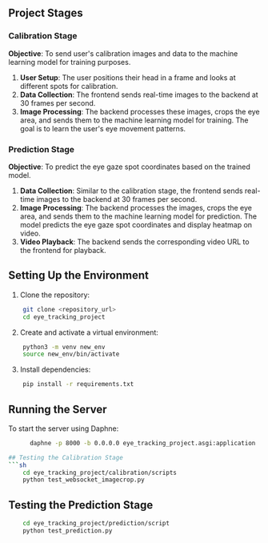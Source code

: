 ## Project Stages

### Calibration Stage

**Objective**: To send user's calibration images and data to the machine learning model for training purposes.

1. **User Setup**: The user positions their head in a frame and looks at different spots for calibration.
2. **Data Collection**: The frontend sends real-time images to the backend at 30 frames per second.
3. **Image Processing**: The backend processes these images, crops the eye area, and sends them to the machine learning model for training. The goal is to learn the user's eye movement patterns.

### Prediction Stage

**Objective**: To predict the eye gaze spot coordinates based on the trained model.

1. **Data Collection**: Similar to the calibration stage, the frontend sends real-time images to the backend at 30 frames per second.
2. **Image Processing**: The backend processes the images, crops the eye area, and sends them to the machine learning model for prediction. The model predicts the eye gaze spot coordinates and display heatmap on video.
3. **Video Playback**:  The backend sends the corresponding video URL to the frontend for playback.

## Setting Up the Environment

1. Clone the repository:

```sh
    git clone <repository_url>
    cd eye_tracking_project
```

2. Create and activate a virtual environment:

```sh
    python3 -m venv new_env
    source new_env/bin/activate
```

3. Install dependencies:

```sh
    pip install -r requirements.txt
```

## Running the Server

To start the server using Daphne:

```sh
      daphne -p 8000 -b 0.0.0.0 eye_tracking_project.asgi:application  

## Testing the Calibration Stage
```sh
    cd eye_tracking_project/calibration/scripts
    python test_websocket_imagecrop.py
```
## Testing the Prediction Stage
```sh
    cd eye_tracking_project/prediction/script
    python test_prediction.py
```
